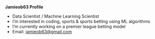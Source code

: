 **Jamieob63 Profile**
- Data Scientist / Machine Learning Scientist
- I’m interested in coding, sports & sports betting using ML algorithms
- I’m currently working on a premier league betting model
- Email: jamieob63@gmail.com

<!---
jamieob63 is a ✨ special ✨ repository because its `README.md` (this file) appears on your GitHub profile.
You can click the Preview link to take a look at your changes.
--->
